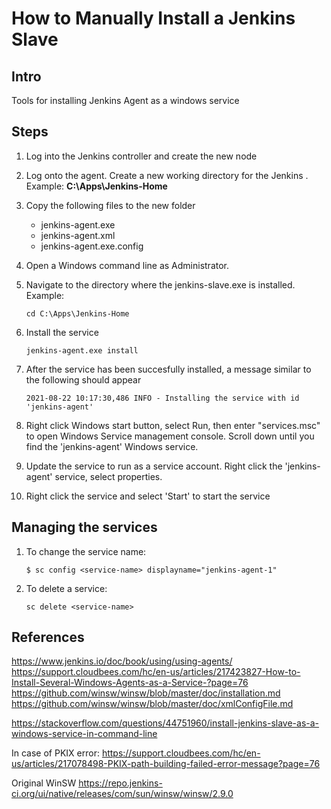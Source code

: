 # How to Manually Install a Jenkins Slave

## Intro
Tools for installing Jenkins Agent as a windows service

## Steps
1. Log into the Jenkins controller and create the new node

2. Log onto the agent. Create a new working directory for the Jenkins . Example: **C:\Apps\Jenkins-Home**

3. Copy the following files to the new folder
    - jenkins-agent.exe
    - jenkins-agent.xml
    - jenkins-agent.exe.config


1. Open a Windows command line as Administrator.

2. Navigate to the directory where the jenkins-slave.exe is installed. Example: 

    `cd C:\Apps\Jenkins-Home`

3. Install the service 

    `jenkins-agent.exe install`

4. After the service has been succesfully installed, a message similar to the following should appear

    `2021-08-22 10:17:30,486 INFO - Installing the service with id 'jenkins-agent'`

5. Right click Windows start button, select Run, then enter "services.msc" to open Windows Service management console.
Scroll down until you find the 'jenkins-agent' Windows service.

6. Update the service to run as a service account. Right click the 'jenkins-agent' service, select properties.  

6. Right click the service and select 'Start' to start the service

## Managing the services
1. To change the service name:

    `$ sc config <service-name> displayname="jenkins-agent-1"`

2. To delete a service:

    `sc delete <service-name>`

## References
https://www.jenkins.io/doc/book/using/using-agents/
https://support.cloudbees.com/hc/en-us/articles/217423827-How-to-Install-Several-Windows-Agents-as-a-Service-?page=76
https://github.com/winsw/winsw/blob/master/doc/installation.md
https://github.com/winsw/winsw/blob/master/doc/xmlConfigFile.md

https://stackoverflow.com/questions/44751960/install-jenkins-slave-as-a-windows-service-in-command-line

In case of PKIX error: 
https://support.cloudbees.com/hc/en-us/articles/217078498-PKIX-path-building-failed-error-message?page=76

Original WinSW
https://repo.jenkins-ci.org/ui/native/releases/com/sun/winsw/winsw/2.9.0

